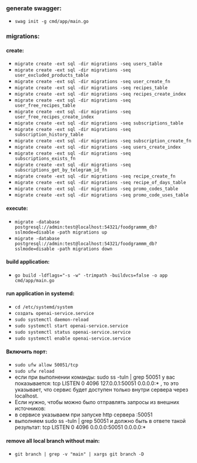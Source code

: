 ### generate swagger:
- `swag init -g cmd/app/main.go`

### migrations:

#### create:
- `migrate create -ext sql -dir migrations -seq users_table`
- `migrate create -ext sql -dir migrations -seq user_excluded_products_table`
- `migrate create -ext sql -dir migrations -seq user_create_fn`
- `migrate create -ext sql -dir migrations -seq recipes_table`
- `migrate create -ext sql -dir migrations -seq recipes_create_index`
- `migrate create -ext sql -dir migrations -seq user_free_recipes_table`
- `migrate create -ext sql -dir migrations -seq user_free_recipes_create_index`
- `migrate create -ext sql -dir migrations -seq subscriptions_table`
- `migrate create -ext sql -dir migrations -seq subscription_history_table`
- `migrate create -ext sql -dir migrations -seq subscription_create_fn`
- `migrate create -ext sql -dir migrations -seq users_create_index`
- `migrate create -ext sql -dir migrations -seq subscriptions_exists_fn`
- `migrate create -ext sql -dir migrations -seq subscriptions_get_by_telegram_id_fn`
- `migrate create -ext sql -dir migrations -seq recipe_create_fn`
- `migrate create -ext sql -dir migrations -seq recipe_of_days_table`
- `migrate create -ext sql -dir migrations -seq promo_codes_table`
- `migrate create -ext sql -dir migrations -seq promo_code_uses_table`

#### execute:
- `migrate -database postgresql://admin:test@localhost:54321/foodgrammm_db?sslmode=disable -path migrations up`
- `migrate -database postgresql://admin:test@localhost:54321/foodgrammm_db?sslmode=disable -path migrations down`

#### build application:
- `go build -ldflags="-s -w" -trimpath -buildvcs=false -o app cmd/app/main.go`

#### run application in systemd:
- `cd /etc/systemd/system`
- `создать openai-service.service`
- `sudo systemctl daemon-reload`
- `sudo systemctl start openai-service.service`
- `sudo systemctl status openai-service.service`
- `sudo systemctl enable openai-service.service`

#### Включить порт:
- `sudo ufw allow 50051/tcp`
- `sudo ufw reload`
- если при выполнении команды: sudo ss -tuln | grep 50051 у вас показывается:
tcp    LISTEN  0       4096         127.0.0.1:50051        0.0.0.0:*
, то это указывает, что сервис будет доступен только внутри сервера через localhost. 
- Если нужно, чтобы можно было отправлять запросы из внешних источников:
- в сервисе указываем при запуске http сервера :50051
- выполняем sudo ss -tuln | grep 50051 и должно быть в ответе такой результат:
  tcp    LISTEN  0       4096           0.0.0.0:50051        0.0.0.0:*

#### remove all local branch without main:
- `git branch | grep -v "main" | xargs git branch -D`